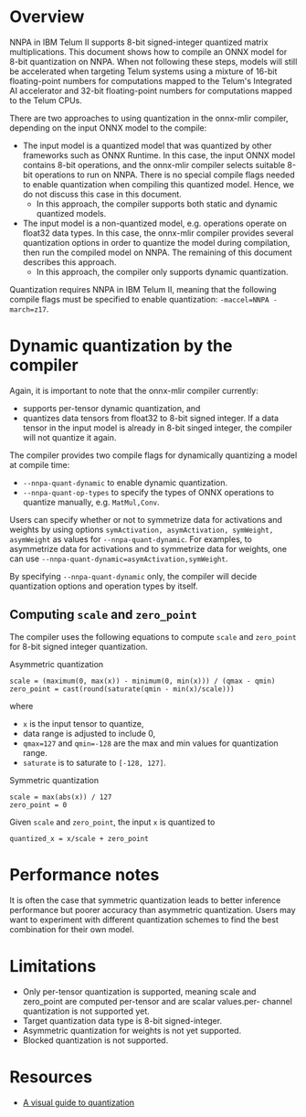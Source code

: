 <!--- SPDX-License-Identifier: Apache-2.0 -->

# Overview 
 
NNPA in IBM Telum II supports 8-bit signed-integer quantized matrix multiplications. This document shows how to compile an ONNX model for 8-bit quantization on NNPA. When not following these steps, models will still be accelerated when targeting Telum systems using a mixture of 16-bit floating-point numbers for computations mapped to the Telum's Integrated AI accelerator and 32-bit floating-point numbers for computations mapped to the Telum CPUs.

There are two approaches to using quantization in the onnx-mlir compiler, depending on the input ONNX model to the compile:
- The input model is a quantized model that was quantized by other frameworks such as ONNX Runtime. In this case, the input ONNX model contains 8-bit operations, and the onnx-mlir compiler selects suitable 8-bit operations to run on NNPA. There is no special compile flags needed to enable quantization when compiling this quantized model. Hence, we do not discuss this case in this document.
  - In this approach, the compiler supports both static and dynamic quantized models.
- The input model is a non-quantized model, e.g. operations operate on float32 data types. In this case, the onnx-mlir compiler provides several quantization options in order to quantize the model during compilation, then run the compiled model on NNPA. The remaining of this document describes this approach.
  - In this approach, the compiler only supports dynamic quantization.

Quantization requires NNPA in IBM Telum II, meaning that the following compile flags must be specified to enable quantization: `-maccel=NNPA -march=z17`.

# Dynamic quantization by the compiler

Again, it is important to note that the onnx-mlir compiler currently:
- supports per-tensor dynamic quantization, and
- quantizes data tensors from float32 to 8-bit signed integer. If a data tensor in the input model is already in 8-bit singed integer, the compiler will not quantize it again.

The compiler provides two compile flags for dynamically quantizing a model at compile time:
- `--nnpa-quant-dynamic` to enable dynamic quantization.
- `--nnpa-quant-op-types` to specify the types of ONNX operations to quantize manually, e.g. `MatMul,Conv`.

Users can specify whether or not to symmetrize data for activations and weights by using options `symActivation, asymActivation, symWeight, asymWeight` as values for `--nnpa-quant-dynamic`.
For examples, to asymmetrize data for activations and to symmetrize data for weights, one can use `--nnpa-quant-dynamic=asymActivation,symWeight`.

By specifying `--nnpa-quant-dynamic` only, the compiler will decide quantization options and operation types by itself.

## Computing `scale` and `zero_point` 
The compiler uses the following equations to compute `scale` and `zero_point` for 8-bit signed integer quantization.

Asymmetric quantization
```
scale = (maximum(0, max(x)) - minimum(0, min(x))) / (qmax - qmin)
zero_point = cast(round(saturate(qmin - min(x)/scale)))
```
where
- `x` is the input tensor to quantize,
- data range is adjusted to include 0,
- `qmax=127` and `qmin=-128` are the max and min values for quantization range.
- `saturate` is to saturate to `[-128, 127]`.

Symmetric quantization
```
scale = max(abs(x)) / 127
zero_point = 0
```

Given `scale` and `zero_point`, the input `x` is quantized to
```
quantized_x = x/scale + zero_point
```

# Performance notes

It is often the case that symmetric quantization leads to better inference performance but poorer accuracy than asymmetric quantization.
Users may want to experiment with different quantization schemes to find the best combination for their own model.

# Limitations

- Only per-tensor quantization is supported, meaning scale and zero_point are computed per-tensor and are scalar values.per- channel quantization is not supported yet.
- Target quantization data type is 8-bit signed-integer.
- Asymmetric quantization for weights is not yet supported.
- Blocked quantization  is not supported.

# Resources
- [A visual guide to quantization](https://www.maartengrootendorst.com/blog/quantization/)
